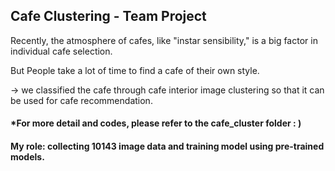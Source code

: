 
## Cafe Clustering - Team Project


Recently, the atmosphere of cafes, like "instar sensibility," is a big factor in individual cafe selection. 


But People take a lot of time to find a cafe of their own style. 


-> we classified the cafe through cafe interior image clustering so that it can be used for cafe recommendation.


#### *For more detail and codes, please refer to the cafe_cluster folder : )


#### My role: collecting 10143 image data and training model using pre-trained models.
